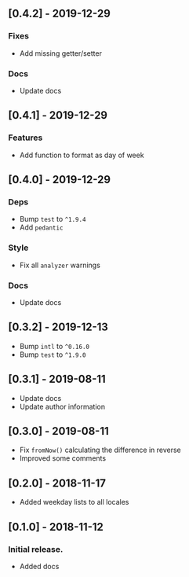 ## [0.4.2] - 2019-12-29

### Fixes
* Add missing getter/setter

### Docs
* Update docs

## [0.4.1] - 2019-12-29

### Features
* Add function to format as day of week

## [0.4.0] - 2019-12-29

### Deps
* Bump `test` to `^1.9.4`
* Add `pedantic`

### Style
* Fix all `analyzer` warnings

### Docs
* Update docs


## [0.3.2] - 2019-12-13

* Bump `intl` to `^0.16.0`
* Bump `test` to `^1.9.0`

## [0.3.1] - 2019-08-11

* Update docs
* Update author information

## [0.3.0] - 2019-08-11

* Fix `fromNow()` calculating the difference in reverse
* Improved some comments

## [0.2.0] - 2018-11-17

* Added weekday lists to all locales

## [0.1.0] - 2018-11-12

### Initial release.
* Added docs
